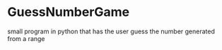 # GuessNumberGame
small program in python that has the user guess the number generated from a range
